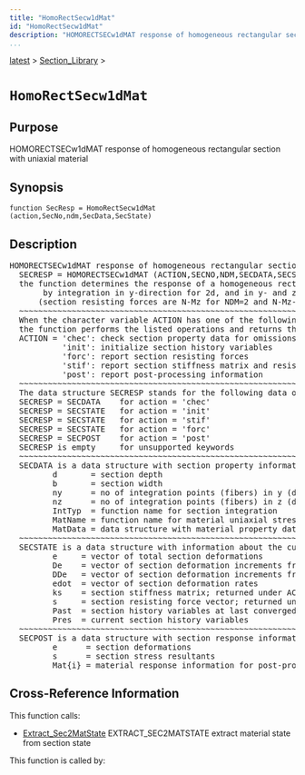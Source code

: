 ```yaml
---
title: "HomoRectSecw1dMat"
id: "HomoRectSecw1dMat"
description: "HOMORECTSECw1dMAT response of homogeneous rectangular section with uniaxial material"
...
```


<!-- <a name="_top"></a> -->
<!-- <div><a href="../../.autoindex.md">Home</a> &gt;  -->
 <a href="#">latest</a> &gt; <a href=".autoindex.md">Section_Library</a> &gt; 
<!-- HomoRectSecw1dMat.m</div> -->

<!--<table width="100%"><tr><td align="left"><a href="../../.autoindex.md"><img alt="<" border="0" src="../../left.png">&nbsp;Master index</a></td>
<td align="right"><a href=".autoindex.md">Index for latest\Section_Library&nbsp;<img alt=">" border="0" src="../../right.png"></a></td></tr></table>-->
# `HomoRectSecw1dMat`



## <a name="_name"></a>Purpose


HOMORECTSECw1dMAT response of homogeneous rectangular section with uniaxial material

<!-- <div class="box"><strong>HOMORECTSECw1dMAT response of homogeneous rectangular section with uniaxial material</strong></div> -->

## <a name="_synopsis"></a>Synopsis

`function SecResp = HomoRectSecw1dMat (action,SecNo,ndm,SecData,SecState)` 

## Description


<pre class="comment">HOMORECTSECw1dMAT response of homogeneous rectangular section with uniaxial material    
  SECRESP = HOMORECTSECw1dMAT (ACTION,SECNO,NDM,SECDATA,SECSTATE)
  the function determines the response of a homogeneous rectangular section with uniaxial material
       by integration in y-direction for 2d, and in y- and z- direction for 3d response
      (section resisting forces are N-Mz for NDM=2 and N-Mz-My for NDM=3)
  ~~~~~~~~~~~~~~~~~~~~~~~~~~~~~~~~~~~~~~~~~~~~~~~~~~~~~~~~~~~~~~~~~~~~~~~~~~~~~~~~~~~~~~~~~
  When the character variable ACTION has one of the following values,
  the function performs the listed operations and returns the results in SECRESP:
  ACTION = 'chec': check section property data for omissions and assign default values
           'init': initialize section history variables
           'forc': report section resisting forces
           'stif': report section stiffness matrix and resisting forces
           'post': report post-processing information
  ~~~~~~~~~~~~~~~~~~~~~~~~~~~~~~~~~~~~~~~~~~~~~~~~~~~~~~~~~~~~~~~~~~~~~~~~~~~~~~~~~~~~~~~~~
  The data structure SECRESP stands for the following data object(s) for each ACTION:
  SECRESP = SECDATA    for action = 'chec'
  SECRESP = SECSTATE   for action = 'init'
  SECRESP = SECSTATE   for action = 'stif'
  SECRESP = SECSTATE   for action = 'forc'
  SECRESP = SECPOST    for action = 'post'
  SECRESP is empty     for unsupported keywords
  ~~~~~~~~~~~~~~~~~~~~~~~~~~~~~~~~~~~~~~~~~~~~~~~~~~~~~~~~~~~~~~~~~~~~~~~~~~~~~~~~~~~~~~~~~
  SECDATA is a data structure with section property information; it has the fields
         d       = section depth
         b       = section width
         ny      = no of integration points (fibers) in y (default = 10)
         nz      = no of integration points (fibers) in z (default = 1 for 2d and 10 for 3d)
         IntTyp  = function name for section integration
         MatName = function name for material uniaxial stress-strain relation
         MatData = data structure with material property data
  ~~~~~~~~~~~~~~~~~~~~~~~~~~~~~~~~~~~~~~~~~~~~~~~~~~~~~~~~~~~~~~~~~~~~~~~~~~~~~~~~~~~~~~~~~
  SECSTATE is a data structure with information about the current section state; it has the fields
         e     = vector of total section deformations
         De    = vector of section deformation increments from last convergence
         DDe   = vector of section deformation increments from last iteration
         edot  = vector of section deformation rates
         ks    = section stiffness matrix; returned under ACTION = 'stif'
         s     = section resisting force vector; returned under ACTION = 'stif' or 'forc'
         Past  = section history variables at last converged state
         Pres  = current section history variables
  ~~~~~~~~~~~~~~~~~~~~~~~~~~~~~~~~~~~~~~~~~~~~~~~~~~~~~~~~~~~~~~~~~~~~~~~~~~~~~~~~~~~~~~~~~
  SECPOST is a data structure with section response information for post-processing; it has the fields
         e      = section deformations
         s      = section stress resultants
         Mat{i} = material response information for post-processing (see material function with MatName)</pre>
<!-- <div class="fragment"><pre class="comment">HOMORECTSECw1dMAT response of homogeneous rectangular section with uniaxial material    
  SECRESP = HOMORECTSECw1dMAT (ACTION,SECNO,NDM,SECDATA,SECSTATE)
  the function determines the response of a homogeneous rectangular section with uniaxial material
       by integration in y-direction for 2d, and in y- and z- direction for 3d response
      (section resisting forces are N-Mz for NDM=2 and N-Mz-My for NDM=3)
  ~~~~~~~~~~~~~~~~~~~~~~~~~~~~~~~~~~~~~~~~~~~~~~~~~~~~~~~~~~~~~~~~~~~~~~~~~~~~~~~~~~~~~~~~~
  When the character variable ACTION has one of the following values,
  the function performs the listed operations and returns the results in SECRESP:
  ACTION = 'chec': check section property data for omissions and assign default values
           'init': initialize section history variables
           'forc': report section resisting forces
           'stif': report section stiffness matrix and resisting forces
           'post': report post-processing information
  ~~~~~~~~~~~~~~~~~~~~~~~~~~~~~~~~~~~~~~~~~~~~~~~~~~~~~~~~~~~~~~~~~~~~~~~~~~~~~~~~~~~~~~~~~
  The data structure SECRESP stands for the following data object(s) for each ACTION:
  SECRESP = SECDATA    for action = 'chec'
  SECRESP = SECSTATE   for action = 'init'
  SECRESP = SECSTATE   for action = 'stif'
  SECRESP = SECSTATE   for action = 'forc'
  SECRESP = SECPOST    for action = 'post'
  SECRESP is empty     for unsupported keywords
  ~~~~~~~~~~~~~~~~~~~~~~~~~~~~~~~~~~~~~~~~~~~~~~~~~~~~~~~~~~~~~~~~~~~~~~~~~~~~~~~~~~~~~~~~~
  SECDATA is a data structure with section property information; it has the fields
         d       = section depth
         b       = section width
         ny      = no of integration points (fibers) in y (default = 10)
         nz      = no of integration points (fibers) in z (default = 1 for 2d and 10 for 3d)
         IntTyp  = function name for section integration
         MatName = function name for material uniaxial stress-strain relation
         MatData = data structure with material property data
  ~~~~~~~~~~~~~~~~~~~~~~~~~~~~~~~~~~~~~~~~~~~~~~~~~~~~~~~~~~~~~~~~~~~~~~~~~~~~~~~~~~~~~~~~~
  SECSTATE is a data structure with information about the current section state; it has the fields
         e     = vector of total section deformations
         De    = vector of section deformation increments from last convergence
         DDe   = vector of section deformation increments from last iteration
         edot  = vector of section deformation rates
         ks    = section stiffness matrix; returned under ACTION = 'stif'
         s     = section resisting force vector; returned under ACTION = 'stif' or 'forc'
         Past  = section history variables at last converged state
         Pres  = current section history variables
  ~~~~~~~~~~~~~~~~~~~~~~~~~~~~~~~~~~~~~~~~~~~~~~~~~~~~~~~~~~~~~~~~~~~~~~~~~~~~~~~~~~~~~~~~~
  SECPOST is a data structure with section response information for post-processing; it has the fields
         e      = section deformations
         s      = section stress resultants
         Mat{i} = material response information for post-processing (see material function with MatName)</pre></div> -->

<!-- crossreference -->
## <a name="_cross"></a>Cross-Reference Information

This function calls:
<ul style="list-style-image:url(../../matlabicon.gif)">
<li><a href="/Functions/Extract_Sec2MatState" class="code" title="function MatState = Extract_Sec2MatState (m,as,SecState)">Extract_Sec2MatState</a>	EXTRACT_SEC2MATSTATE extract material state from section state</li></ul>

This function is called by:
<ul style="list-style-image:url(../../matlabicon.gif)">
</ul>
<!-- crossreference -->




<!-- <hr><address>Generated on Mon 15-Feb-2021 18:38:47 by <strong><a href="http://www.artefact.tk/software/matlab/m2html/" title="Matlab Documentation in HTML">m2html</a></strong> &copy; 2005</address> -->
